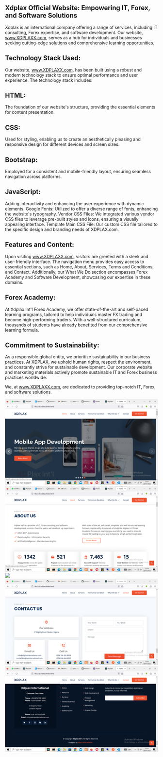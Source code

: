 ## Xdplax Official Website: Empowering IT, Forex, and Software Solutions

Xdplax is an international company offering a range of services, including IT consulting, Forex expertise, and software development. Our website, www.XDPLAXX.com, serves as a hub for individuals and businesses seeking cutting-edge solutions and comprehensive learning opportunities.

## Technology Stack Used:
Our website, www.XDPLAXX.com, has been built using a robust and modern technology stack to ensure optimal performance and user experience. The technology stack includes:

   ## HTML: 
   The foundation of our website's structure, providing the essential elements for content presentation.
   ## CSS: 
   Used for styling, enabling us to create an aesthetically pleasing and responsive design for different devices and screen sizes.
   ## Bootstrap: 
   Employed for a consistent and mobile-friendly layout, ensuring seamless navigation across platforms.
   ## JavaScript:
   Adding interactivity and enhancing the user experience with dynamic elements.
    Google Fonts: Utilized to offer a diverse range of fonts, enhancing the website's typography.
    Vendor CSS Files: We integrated various vendor CSS files to leverage pre-built styles and icons, ensuring a visually appealing interface.
    Template Main CSS File: Our custom CSS file tailored to the specific design and branding needs of XDPLAX.com.

## Features and Content:
Upon visiting www.XDPLAXX.com, visitors are greeted with a sleek and user-friendly interface. The navigation menu provides easy access to essential sections, such as Home, About, Services, Terms and Conditions, and Contact. Additionally, our What We Do section encompasses Forex Academy and Software Development, showcasing our expertise in these domains.

## Forex Academy:
At Xdplax Int'l Forex Academy, we offer state-of-the-art and self-paced learning programs, tailored to help individuals master FX trading and become high-performing traders. With a well-structured curriculum, thousands of students have already benefited from our comprehensive learning formula.

## Commitment to Sustainability:
As a responsible global entity, we prioritize sustainability in our business practices. At XDPLAX, we uphold human rights, respect the environment, and constantly strive for sustainable development. Our corporate website and marketing materials actively promote sustainable IT and Forex business practices worldwide.

We, at www.XDPLAXX.com, are dedicated to providing top-notch IT, Forex, and software solutions.


<img src="XdplaxImages/xdplax1.png">
<img src="XdplaxImages/xdplax2.png">
<img src="XdplaxImages/xdplax3.png">
<img src="XdplaxImages/xdplax4.png">
<img src="XdplaxImages/xdplax5.png">
